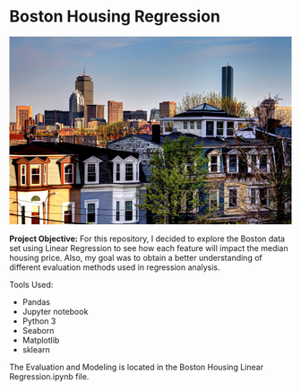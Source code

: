 # Boston Housing Regression 

![png](boston.jpg)

<b>Project Objective:</b> For this repository, I decided to explore the Boston data set using Linear Regression to see how each feature will impact the median housing price. Also, my goal was to obtain a better understanding of different evaluation methods used in regression analysis.


Tools Used: 
<ul>
<li>Pandas</li>
<li>Jupyter notebook</li>
<li> Python 3</li>
<li> Seaborn </li>
<li> Matplotlib</li> 
<li> sklearn </li> 
</ul>


The Evaluation and Modeling is located in the Boston Housing Linear Regression.ipynb file. 

